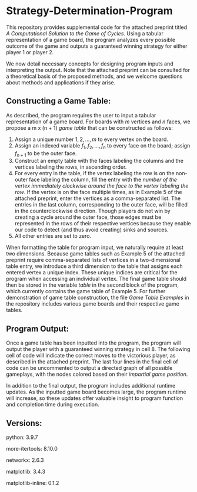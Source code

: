 # Strategy-Determination-Program
This repository provides supplemental code for the attached preprint titled _A Computational Solution to the Game of Cycles_. Using a tabular representation of a game board, the program analyzes every possible outcome of the game and outputs a guaranteed winning strategy for either player 1 or player 2.

We now detail necessary concepts for designing program inputs and interpreting the output. Note that the attached preprint can be consulted for a theoretical basis of the proposed methods, and we welcome questions about methods and applications if they arise.

Constructing a Game Table:
-------------------------
As described, the program requires the user to input a tabular representation of a game board. For boards with _m_ vertices and _n_ faces, we propose a m x (n + 1) _game table_ that can be constructed as follows:
1. Assign a unique number $1, 2, \ldots, m$ to every vertex on the board.
2. Assign an indexed variable $f_1, f_2, \ldots, f_n$ to every face on the board; assign $f_{n+1}$ to be the outer face.
3. Construct an empty table with the faces labeling the columns and the vertices labeling the rows, in ascending order.
4. For every entry in the table, if the vertex labeling the row is on the non-outer face labeling the column, fill the entry with the _number of the vertex immediately clockwise around the face to the vertex labeling the row_. If the vertex is on the face multiple times, as in Example 5 of the attached preprint, enter the vertices as a comma-separated list. The entries in the last column, corresponding to the outer face, will be filled in the counterclockwise direction. Though players do not win by creating a cycle around the outer face, those edges must be represented in the rows of their respective vertices because they enable our code to detect (and thus avoid creating) sinks and sources.
5. All other entries are set to zero.

When formatting the table for program input, we naturally require at least two dimensions. Because game tables such as Example 5 of the attached preprint require comma-separated lists of vertices in a two-dimensional table entry, we introduce a third dimension to the table that assigns each entered vertex a unique index. These unique indices are critical for the program when accessing an individual vertex. The final game table should then be stored in the variable _table_ in the second block of the program, which currently contains the game table of Example 5. For further demonstration of game table construction, the file _Game Table Examples_ in the repository includes various game boards and their respective game tables.

Program Output:
---------------
Once a game table has been inputted into the program, the program will output the player with a guaranteed winning strategy in cell 8. The following cell of code will indicate the correct moves to the victorious player, as described in the attached preprint. The last four lines in the final cell of code can be uncommented to output a directed graph of all possible gameplays, with the nodes colored based on their _impartial game position_.

In addition to the final output, the program includes additional runtime updates. As the inputted game board becomes large, the program runtime will increase, so these updates offer valuable insight to program function and completion time during execution.

Versions:
---------------
python: 3.9.7

more-itertools: 8.10.0

networkx: 2.6.3

matplotlib: 3.4.3

matplotlib-inline: 0.1.2
